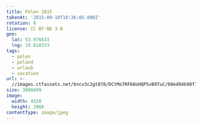 ```yaml
---
title: Polen 2015
takenAt: '2015-09-10T10:36:05.000Z'
rotation: 0
license: CC BY-ND 3.0
geo:
  lat: 53.976833
  lng: 19.618333
tags:
  - polen
  - poland
  - urlaub
  - vacation
url: >-
  //images.ctfassets.net/bncv3c2gt878/DCtMo7RF68oHQPSvB9TuC/60ed04b98f7be813ce8c704b7b761926/polen-2015_25836791212_o
size: 3086689
image:
  width: 4310
  height: 2868
contentType: image/jpeg
---
```


